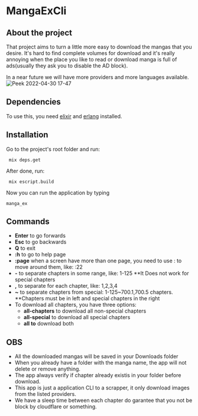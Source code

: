 # MangaExCli

## About the project

That project aims to turn a little more easy to download the mangas that you desire. It's hard to find complete volumes for download and it's really annoying when the place you like to read or download manga is full of ads(usually they ask you to disable the AD block).

In a near future we will have more providers and more languages available.
![Peek 2022-04-30 17-47](https://user-images.githubusercontent.com/31665100/166122157-46de8ded-e221-4f3a-97aa-4a34e4fd22f5.gif)


## Dependencies
To use this, you need [elixir](https://elixir-lang.org/) and [erlang](https://www.erlang.org/downloads.html) installed.

## Installation
Go to the project's root folder and run:

 ``` mix deps.get```

After done, run:

``` mix escript.build```

Now you can run the application by typing

```manga_ex```

## Commands
- **Enter** to go forwards
- **Esc** to go backwards
- **Q** to exit
- **:h** to go to help page
- **:page** when a screen have more than one page, you need to use :<page> to move around them, like: :22
- **-** to separate chapters in some range, like: 1-125 **It Does not work for special chapters
- **,** to separate for each chapter, like: 1,2,3,4
- **~** to separate chapters from special: 1-125~700.1,700.5
chapters. **Chapters must be in left and special chapters in the right
- To download all chapters, you have three options:
  - **all-chapters** to download all non-special chapters 
  - **all-special** to download all special chapters
  - **all to** download both 


## OBS
- All the downloaded mangas will be saved in your Downloads folder
- When you already have a folder with the manga name, the app will not delete or remove anything.
- The app always verify if chapter already existis in your folder before download.
- This app is just a application CLI to a scrapper, it only download images from the listed providers.
- We have a sleep time between each chapter do garantee that you not be block by cloudflare or something.
